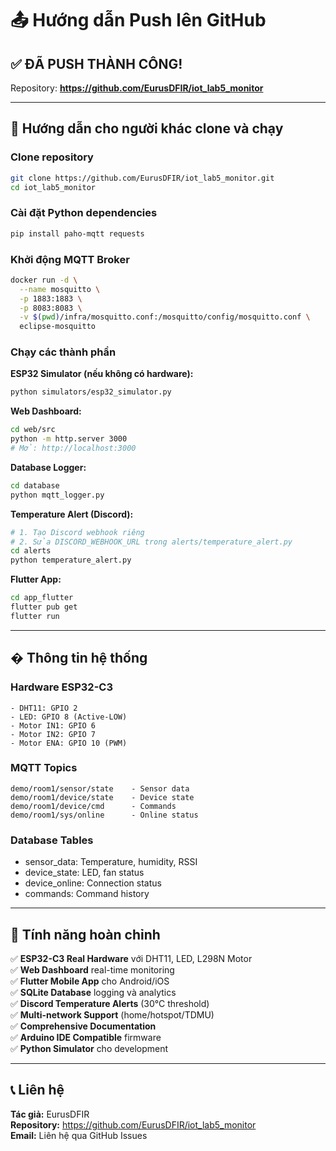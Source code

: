 # 📤 Hướng dẫn Push lên GitHub

## ✅ ĐÃ PUSH THÀNH CÔNG!

Repository: **https://github.com/EurusDFIR/iot_lab5_monitor**

---

## 🚀 Hướng dẫn cho người khác clone và chạy

### Clone repository
```bash
git clone https://github.com/EurusDFIR/iot_lab5_monitor.git
cd iot_lab5_monitor
```

### Cài đặt Python dependencies
```bash
pip install paho-mqtt requests
```

### Khởi động MQTT Broker
```bash
docker run -d \
  --name mosquitto \
  -p 1883:1883 \
  -p 8083:8083 \
  -v $(pwd)/infra/mosquitto.conf:/mosquitto/config/mosquitto.conf \
  eclipse-mosquitto
```

### Chạy các thành phần

**ESP32 Simulator (nếu không có hardware):**
```bash
python simulators/esp32_simulator.py
```

**Web Dashboard:**
```bash
cd web/src
python -m http.server 3000
# Mở: http://localhost:3000
```

**Database Logger:**
```bash
cd database
python mqtt_logger.py
```

**Temperature Alert (Discord):**
```bash
# 1. Tạo Discord webhook riêng
# 2. Sửa DISCORD_WEBHOOK_URL trong alerts/temperature_alert.py
cd alerts
python temperature_alert.py
```

**Flutter App:**
```bash
cd app_flutter
flutter pub get
flutter run
```

---

## � Thông tin hệ thống

### Hardware ESP32-C3
```
- DHT11: GPIO 2
- LED: GPIO 8 (Active-LOW)
- Motor IN1: GPIO 6
- Motor IN2: GPIO 7
- Motor ENA: GPIO 10 (PWM)
```

### MQTT Topics
```
demo/room1/sensor/state    - Sensor data
demo/room1/device/state    - Device state
demo/room1/device/cmd      - Commands
demo/room1/sys/online      - Online status
```

### Database Tables
- sensor_data: Temperature, humidity, RSSI
- device_state: LED, fan status
- device_online: Connection status
- commands: Command history

---

## 🎯 Tính năng hoàn chỉnh

✅ **ESP32-C3 Real Hardware** với DHT11, LED, L298N Motor  
✅ **Web Dashboard** real-time monitoring  
✅ **Flutter Mobile App** cho Android/iOS  
✅ **SQLite Database** logging và analytics  
✅ **Discord Temperature Alerts** (30°C threshold)  
✅ **Multi-network Support** (home/hotspot/TDMU)  
✅ **Comprehensive Documentation**  
✅ **Arduino IDE Compatible** firmware  
✅ **Python Simulator** cho development  

---

## 📞 Liên hệ

**Tác giả:** EurusDFIR  
**Repository:** https://github.com/EurusDFIR/iot_lab5_monitor  
**Email:** Liên hệ qua GitHub Issues
